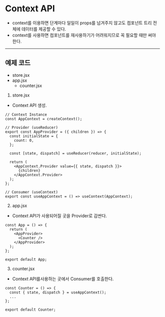# Context API

- context를 이용하면 단계마다 일일이 props를 넘겨주지 않고도 컴포넌트 트리 전체에 데이터를 제공할 수 있다.
- context를 사용하면 컴포넌트를 재사용하기가 어려워지므로 꼭 필요할 때만 써야한다.

---

## 예제 코드

- store.jsx
- app.jsx
  - counter.jsx

1. store.jsx

- Context API 생성.

```
// Context Instance
const AppContext = createContext();

// Provider (useReducer)
export const AppProvider = ({ children }) => {
  const initialState = {
    count: 0,
  };

  const [state, dispatch] = useReducer(reducer, initialState);

  return (
    <AppContext.Provider value={{ state, dispatch }}>
      {children}
    </AppContext.Provider>
  );
};

// Consumer (useContext)
export const useAppContext = () => useContext(AppContext);
```

2. app.jsx

- Context API가 사용되어질 곳을 Provider로 감싼다.

```
const App = () => {
  return (
    <AppProvider>
      <Counter />
    </AppProvider>
  );
};

export default App;
```

3. counter.jsx

- Context API를사용하는 곳에서 Consumer를 호출한다.

```
const Counter = () => {
  const { state, dispatch } = useAppContext();
  ...
};

export default Counter;
```

